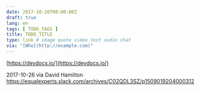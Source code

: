 ```yaml
---
date: 2017-10-26T00:00:00Z
draft: true
lang: en
tags: [ TODO_TAGS ]
title: TODO_TITLE
type: link # image quote video text audio chat
via: "[Who](http://example.com)"
---
```



[https://devdocs.io/](https://devdocs.io/)

2017-10-26 via David Hamilton
https://equalexperts.slack.com/archives/C02QDL3SZ/p1509019204000312
